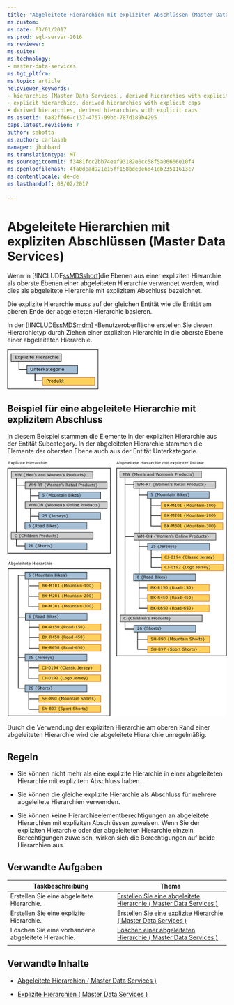 ```yaml
---
title: "Abgeleitete Hierarchien mit expliziten Abschlüssen (Master Data Services) | Microsoft Docs"
ms.custom: 
ms.date: 03/01/2017
ms.prod: sql-server-2016
ms.reviewer: 
ms.suite: 
ms.technology:
- master-data-services
ms.tgt_pltfrm: 
ms.topic: article
helpviewer_keywords:
- hierarchies [Master Data Services], derived hierarchies with explicit caps
- explicit hierarchies, derived hierarchies with explicit caps
- derived hierarchies, derived hierarchies with explicit caps
ms.assetid: 6a82ff66-c137-4757-99bb-787d189b4295
caps.latest.revision: 7
author: sabotta
ms.author: carlasab
manager: jhubbard
ms.translationtype: MT
ms.sourcegitcommit: f3481fcc2bb74eaf93182e6cc58f5a06666e10f4
ms.openlocfilehash: 4fa0dead921e15ff158bde0e6d41db23511613c7
ms.contentlocale: de-de
ms.lasthandoff: 08/02/2017

---
```

# <a name="derived-hierarchies-with-explicit-caps-master-data-services"></a>Abgeleitete Hierarchien mit expliziten Abschlüssen (Master Data Services)
  Wenn in [!INCLUDE[ssMDSshort](../includes/ssmdsshort-md.md)]die Ebenen aus einer expliziten Hierarchie als oberste Ebenen einer abgeleiteten Hierarchie verwendet werden, wird dies als abgeleitete Hierarchie mit explizitem Abschluss bezeichnet.  
  
 Die explizite Hierarchie muss auf der gleichen Entität wie die Entität am oberen Ende der abgeleiteten Hierarchie basieren.  
  
 In der [!INCLUDE[ssMDSmdm](../includes/ssmdsmdm-md.md)] -Benutzeroberfläche erstellen Sie diesen Hierarchietyp durch Ziehen einer expliziten Hierarchie in die oberste Ebene einer abgeleiteten Hierarchie.  
  
 ![Mds_conc_explicit_cap_UI_structure](../master-data-services/media/mds-conc-explicit-cap-ui-structure.gif "Mds_conc_explicit_cap_UI_structure")  
  
## <a name="derived-hierarchy-with-explicit-cap-example"></a>Beispiel für eine abgeleitete Hierarchie mit explizitem Abschluss  
 In diesem Beispiel stammen die Elemente in der expliziten Hierarchie aus der Entität Subcategory. In der abgeleiteten Hierarchie stammen die Elemente der obersten Ebene auch aus der Entität Unterkategorie.  
  
 ![Mds_conc_explicit_cap_UI_example](../master-data-services/media/mds-conc-explicit-cap-ui-example.gif "Mds_conc_explicit_cap_UI_example")  
  
 Durch die Verwendung der expliziten Hierarchie am oberen Rand einer abgeleiteten Hierarchie wird die abgeleitete Hierarchie unregelmäßig.  
  
## <a name="rules"></a>Regeln  
  
-   Sie können nicht mehr als eine explizite Hierarchie in einer abgeleiteten Hierarchie mit explizitem Abschluss haben.  
  
-   Sie können die gleiche explizite Hierarchie als Abschluss für mehrere abgeleitete Hierarchien verwenden.  
  
-   Sie können keine Hierarchieelementberechtigungen an abgeleitete Hierarchien mit expliziten Abschlüssen zuweisen. Wenn Sie der expliziten Hierarchie oder der abgeleiteten Hierarchie einzeln Berechtigungen zuweisen, wirken sich die Berechtigungen auf beide Hierarchien aus.  
  
## <a name="related-tasks"></a>Verwandte Aufgaben  
  
|Taskbeschreibung|Thema|  
|----------------------|-----------|  
|Erstellen Sie eine abgeleitete Hierarchie.|[Erstellen Sie eine abgeleitete Hierarchie &#40; Master Data Services &#41;](../master-data-services/create-a-derived-hierarchy-master-data-services.md)|  
|Erstellen Sie eine explizite Hierarchie.|[Erstellen Sie eine explizite Hierarchie &#40; Master Data Services &#41;](../master-data-services/create-an-explicit-hierarchy-master-data-services.md)|  
|Löschen Sie eine vorhandene abgeleitete Hierarchie.|[Löschen einer abgeleiteten Hierarchie &#40; Master Data Services &#41;](../master-data-services/delete-a-derived-hierarchy-master-data-services.md)|  
|||  
  
## <a name="related-content"></a>Verwandte Inhalte  
  
-   [Abgeleitete Hierarchien &#40; Master Data Services &#41;](../master-data-services/derived-hierarchies-master-data-services.md)  
  
-   [Explizite Hierarchien &#40; Master Data Services &#41;](../master-data-services/explicit-hierarchies-master-data-services.md)  
  
  
